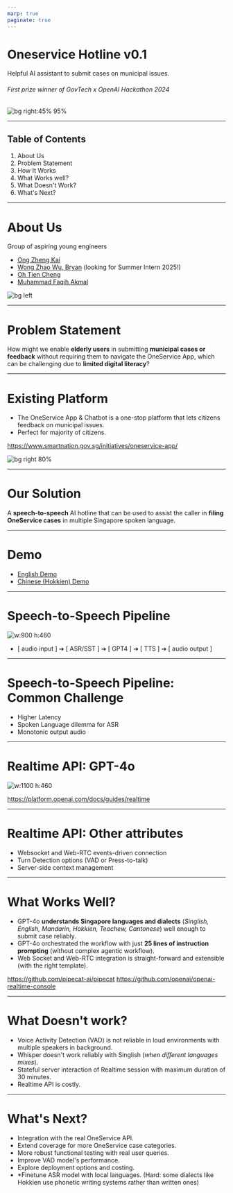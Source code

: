 ```yaml
---
marp: true
paginate: true
---
```


# **Oneservice Hotline v0.1**

Helpful AI assistant to submit cases on municipal issues.

###### First prize winner of GovTech x OpenAI Hackathon 2024
 

![bg right:45% 95%](./images/app.png)

---
## Table of Contents
1. About Us
1. Problem Statement
1. How It Works
1. What Works well?
1. What Doesn't Work?
1. What's Next?


---

# About Us
Group of aspiring young engineers

-  [Ong Zheng Kai](https://www.linkedin.com/in/ong-zheng-kai)
-  [Wong Zhao Wu, Bryan](https://www.linkedin.com/in/zw-wong/) (looking for Summer Intern 2025!)
-  [Oh Tien Cheng](https://www.linkedin.com/in/ohtiencheng)
-  [Muhammad Faqih Akmal](https://www.linkedin.com/in/faqih-akmal/)

![bg left](./images/team-pic.jpg)


---

# Problem Statement

How might we enable **elderly users** in submitting **municipal cases or feedback** without requiring them to navigate the OneService App, which can be challenging due to **limited digital literacy**?


---

# Existing Platform

- The OneService App & Chatbot is a one-stop platform that lets citizens feedback on municipal issues.
- Perfect for majority of citizens.

https://www.smartnation.gov.sg/initiatives/oneservice-app/

![bg right 80%](https://www.oneservice.gov.sg/images/default-source/default-album/homepage-artwork.png?sfvrsn=fab74b4f_1)


---
# Our Solution

A **speech-to-speech** AI hotline that can be used to assist the caller in **filing OneService cases** in multiple Singapore spoken language.

---

# Demo

- [English Demo](https://youtu.be/ojxzHv3ontM)
- [Chinese (Hokkien) Demo](https://youtu.be/WAeEP51iHIY)

---

# Speech-to-Speech Pipeline
![w:900 h:460](./images/architecture-traditional.png)

- [ audio input ] ➔ [ ASR/SST ] ➔ [ GPT4 ] ➔ [ TTS ] ➔ [ audio output ]
---
# Speech-to-Speech Pipeline: Common Challenge

- Higher Latency
- Spoken Language dilemma for ASR
- Monotonic output audio

---

# Realtime API: GPT-4o
![w:1100 h:460](./images/architecture.drawio.png)

https://platform.openai.com/docs/guides/realtime

---

# Realtime API: Other attributes
- Websocket and Web-RTC events-driven connection
- Turn Detection options (VAD or Press-to-talk)
- Server-side context management

---

# What Works Well?

- GPT-4o **understands Singapore languages and dialects** (*Singlish, English, Mandarin, Hokkien, Teochew, Cantonese*) well enough to submit case reliably.
- GPT-4o orchestrated the workflow with just **25 lines of instruction prompting** (without complex agentic workflow).
- Web Socket and Web-RTC integration is straight-forward and extensible (with the right template).

https://github.com/pipecat-ai/pipecat
https://github.com/openai/openai-realtime-console

---

# What Doesn't work?
- Voice Activity Detection (VAD) is not reliable in loud environments with multiple speakers in background.
- Whisper doesn't work reliably with Singlish (*when different languages mixes*).
- Stateful server interaction of Realtime session with maximum duration of 30 minutes.
- Realtime API is costly.

---
# What's Next?
- Integration with the real OneService API.
- Extend coverage for more OneService case categories.
- More robust functional testing with real user queries.
- Improve VAD model's performance.
- Explore deployment options and costing.
- *Finetune ASR model with local languages. (Hard: some dialects like Hokkien use phonetic writing systems rather than written ones)

